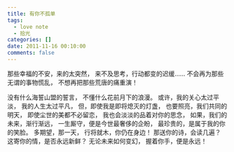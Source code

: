 ```yaml
---
title: 有你不孤单
tags:
  - love note
  - 拾光
categories: []
date: 2011-11-16 00:10:00
comments: false
---
```


那些幸福的不安，来的太突然，
来不及思考，行动都变的迟缓……
不会再为那些无谓的事物慌乱，
不想再把那些荒唐的痛重演！
<!-- more -->
没有什么海誓山盟的誓言，
不懂什么花前月下的浪漫。
或许，我的关心太过平淡，
我的人生太过平凡，
但，即使我是即将熄灭的灯盏，
也要照亮，我们共同的明天，
即使尘世的美都不必留恋，
我也会淡淡的品着对你的思念，
如果，我们的未来，渐行渐远，
一生厮守，便是今世最奢侈的企盼，
最珍贵的，是属于我的你的笑脸。
多期望，那一天，
行将就木，你仍在身边！
那送你的诗，会读几遍？
这寄你的情，是否永远新鲜？
无论未来如何变幻，
握着你手，便是永远！